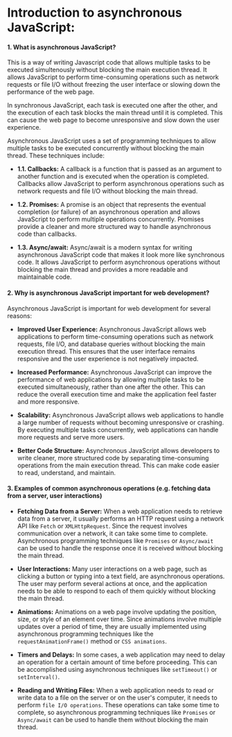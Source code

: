 # Introduction to asynchronous JavaScript:
#### 1. What is asynchronous JavaScript?
This is a way of writing Javascript code that allows multiple tasks to be executed simultenously without blocking the main execution thread. It allows JavaScript to perform time-consuming operations such as network requests or file I/O without freezing the user interface or slowing down the performance of the web page.

In synchronous JavaScript, each task is executed one after the other, and the execution of each task blocks the main thread until it is completed. This can cause the web page to become unresponsive and slow down the user experience.

Asynchronous JavaScript uses a set of programming techniques to allow multiple tasks to be executed concurrently without blocking the main thread. These techniques include:

  * **1.1. Callbacks:** A callback is a function that is passed as an argument to another function and is executed when the operation is completed. Callbacks allow JavaScript to perform asynchronous operations such as network requests and file I/O without blocking the main thread.

  * **1.2. Promises:** A promise is an object that represents the eventual completion (or failure) of an asynchronous operation and allows JavaScript to perform multiple operations concurrently. Promises provide a cleaner and more structured way to handle asynchronous code than callbacks.

  * **1.3. Async/await:** Async/await is a modern syntax for writing asynchronous JavaScript code that makes it look more like synchronous code. It allows JavaScript to perform asynchronous operations without blocking the main thread and provides a more readable and maintainable code.

#### 2. Why is asynchronous JavaScript important for web development?
Asynchronous JavaScript is important for web development for several reasons:

  * **Improved User Experience:** Asynchronous JavaScript allows web applications to perform time-consuming operations such as network requests, file I/O, and database queries without blocking the main execution thread. This ensures that the user interface remains responsive and the user experience is not negatively impacted.

  * **Increased Performance:** Asynchronous JavaScript can improve the performance of web applications by allowing multiple tasks to be executed simultaneously, rather than one after the other. This can reduce the overall execution time and make the application feel faster and more responsive.

  * **Scalability:** Asynchronous JavaScript allows web applications to handle a large number of requests without becoming unresponsive or crashing. By executing multiple tasks concurrently, web applications can handle more requests and serve more users.

  * **Better Code Structure:** Asynchronous JavaScript allows developers to write cleaner, more structured code by separating time-consuming operations from the main execution thread. This can make code easier to read, understand, and maintain.

#### 3. Examples of common asynchronous operations (e.g. fetching data from a server, user interactions)
  * **Fetching Data from a Server:** When a web application needs to retrieve data from a server, it usually performs an HTTP request using a network API like `Fetch` or `XMLHttpRequest`. Since the request involves communication over a network, it can take some time to complete. Asynchronous programming techniques like `Promises` or `Async/await` can be used to handle the response once it is received without blocking the main thread.

  * **User Interactions:** Many user interactions on a web page, such as clicking a button or typing into a text field, are asynchronous operations. The user may perform several actions at once, and the application needs to be able to respond to each of them quickly without blocking the main thread.

  * **Animations:** Animations on a web page involve updating the position, size, or style of an element over time. Since animations involve multiple updates over a period of time, they are usually implemented using asynchronous programming techniques like the `requestAnimationFrame()` method or `CSS animations`.

  * **Timers and Delays:** In some cases, a web application may need to delay an operation for a certain amount of time before proceeding. This can be accomplished using asynchronous techniques like `setTimeout()` or `setInterval()`.

  * **Reading and Writing Files:** When a web application needs to read or write data to a file on the server or on the user's computer, it needs to perform `file I/O operations`. These operations can take some time to complete, so asynchronous programming techniques like `Promises` or `Async/await` can be used to handle them without blocking the main thread.
